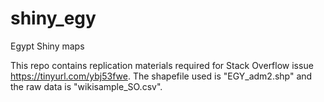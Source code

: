 # shiny_egy
Egypt Shiny maps

This repo contains replication materials required for Stack Overflow issue https://tinyurl.com/ybj53fwe. The shapefile used is "EGY_adm2.shp" and the raw data is "wikisample_SO.csv".
